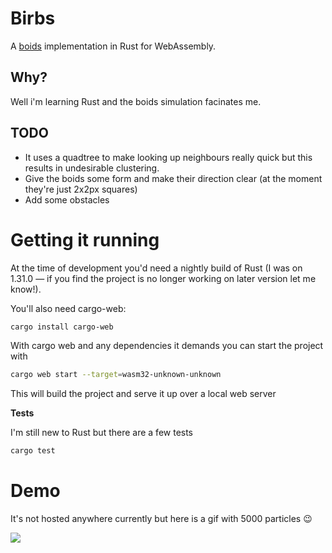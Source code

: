 # Birbs

A [boids](https://cs.stanford.edu/people/eroberts/courses/soco/projects/2008-09/modeling-natural-systems/boids.html) implementation in Rust for WebAssembly.

## Why?

Well i'm learning Rust and the boids simulation facinates me.

## TODO

* It uses a quadtree to make looking up neighbours really quick but this results in undesirable clustering.
* Give the boids some form and make their direction clear (at the moment they're just 2x2px squares)
* Add some obstacles

# Getting it running

At the time of development you'd need a nightly build of Rust (I was on 1.31.0 — if you find the project is no longer working on later version let me know!).

You'll also need cargo-web:

```bash
cargo install cargo-web

```

With cargo web and any dependencies it demands you can start the project with

```bash
cargo web start --target=wasm32-unknown-unknown
```

This will build the project and serve it up over a local web server

**Tests**

I'm still new to Rust but there are a few tests

```bash
cargo test
```

# Demo

It's not hosted anywhere currently but here is a gif with 5000 particles 😉

![](https://user-images.githubusercontent.com/122096/46473322-ac745000-c7d7-11e8-85c3-883dff791b9d.gif)